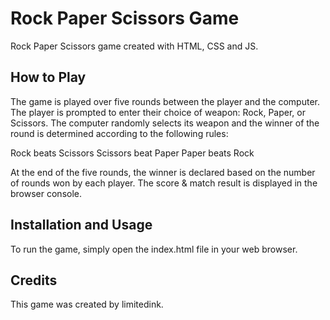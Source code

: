 # Rock Paper Scissors Game

Rock Paper Scissors game created with HTML, CSS and JS.

## How to Play

The game is played over five rounds between the player and the computer. The player is prompted to enter their choice of weapon: Rock, Paper, or Scissors. The computer randomly selects its weapon and the winner of the round is determined according to the following rules:

Rock beats Scissors
Scissors beat Paper
Paper beats Rock

At the end of the five rounds, the winner is declared based on the number of rounds won by each player.
The score & match result is displayed in the browser console.

## Installation and Usage

To run the game, simply open the index.html file in your web browser.

## Credits

This game was created by limitedink.
